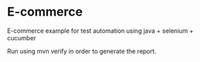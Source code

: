 # E-commerce
E-commerce example for test automation using java + selenium + cucumber

Run using mvn verify in order to generate the report.
